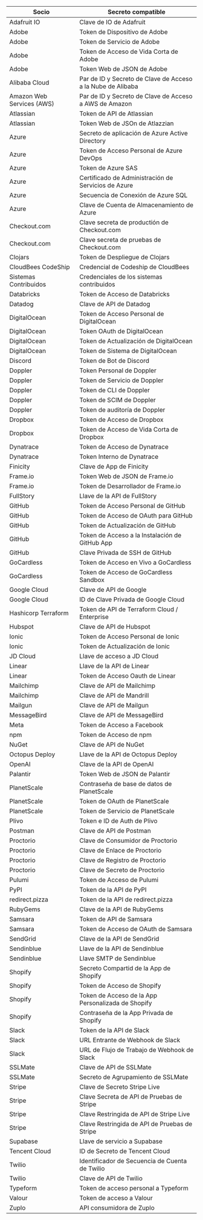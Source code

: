| Socio                     | Secreto compatible                                          |
| ------------------------- | ----------------------------------------------------------- |
| Adafruit IO               | Clave de IO de Adafruit                                     |
| Adobe                     | Token de Dispositivo de Adobe                               |
| Adobe                     | Token de Servicio de Adobe                                  |
| Adobe                     | Token de Acceso de Vida Corta de Adobe                      |
| Adobe                     | Token Web de JSON de Adobe                                  |
| Alibaba Cloud             | Par de ID y Secreto de Clave de Acceso a la Nube de Alibaba |
| Amazon Web Services (AWS) | Par de ID y Secreto de Clave de Acceso a AWS de Amazon      |
| Atlassian                 | Token de API de Atlassian                                   |
| Atlassian                 | Token Web de JSOn de Atlazzian                              |
| Azure                     | Secreto de aplicación de Azure Active Directory             |
| Azure                     | Token de Acceso Personal de Azure DevOps                    |
| Azure                     | Token de Azure SAS                                          |
| Azure                     | Certificado de Administración de Servicios de Azure         |
| Azure                     | Secuencia de Conexión de Azure SQL                          |
| Azure                     | Clave de Cuenta de Almacenamiento de Azure                  |
| Checkout.com              | Clave secreta de productión de Checkout.com                 |
| Checkout.com              | Clave secreta de pruebas de Checkout.com                    |
| Clojars                   | Token de Despliegue de Clojars                              |
| CloudBees CodeShip        | Credencial de Codeship de CloudBees                         |
| Sistemas Contribuidos     | Credenciales de los sistemas contribuidos                   |
| Databricks                | Token de Acceso de Databricks                               |
| Datadog                   | Clave de API de Datadog                                     |
| DigitalOcean              | Token de Acceso Personal de DigitalOcean                    |
| DigitalOcean              | Token OAuth de DigitalOcean                                 |
| DigitalOcean              | Token de Actualización de DigitalOcean                      |
| DigitalOcean              | Token de Sistema de DigitalOcean                            |
| Discord                   | Token de Bot de Discord                                     |
| Doppler                   | Token Personal de Doppler                                   |
| Doppler                   | Token de Servicio de Doppler                                |
| Doppler                   | Token de CLI de Doppler                                     |
| Doppler                   | Token de SCIM de Doppler                                    |
| Doppler                   | Token de auditoría de Doppler                               |
| Dropbox                   | Token de Acceso de Dropbox                                  |
| Dropbox                   | Token de Acceso de Vida Corta de Dropbox                    |
| Dynatrace                 | Token de Acceso de Dynatrace                                |
| Dynatrace                 | Token Interno de Dynatrace                                  |
| Finicity                  | Clave de App de Finicity                                    |
| Frame.io                  | Token Web de JSON de Frame.io                               |
| Frame.io                  | Token de Desarrollador de Frame.io                          |
| FullStory                 | Llave de la API de FullStory                                |
| GitHub                    | Token de Acceso Personal de GitHub                          |
| GitHub                    | Token de Acceso de OAuth para GitHub                        |
| GitHub                    | Token de Actualización de GitHub                            |
| GitHub                    | Token de Acceso a la Instalación de GitHub App              |
| GitHub                    | Clave Privada de SSH de GitHub                              |
| GoCardless                | Token de Acceso en Vivo a GoCardless                        |
| GoCardless                | Token de Acceso de GoCardless Sandbox                       |
| Google Cloud              | Clave de API de Google                                      |
| Google Cloud              | ID de Clave Privada de Google Cloud                         |
| Hashicorp Terraform       | Token de API de Terraform Cloud / Enterprise                |
| Hubspot                   | Clave de API de Hubspot                                     |
| Ionic                     | Token de Acceso Personal de Ionic                           |
| Ionic                     | Token de Actualización de Ionic                             |
| JD Cloud                  | Llave de acceso a JD Cloud                                  |
| Linear                    | Llave de la API de Linear                                   |
| Linear                    | Token de Acceso Oauth de Linear                             |
| Mailchimp                 | Clave de API de Mailchimp                                   |
| Mailchimp                 | Clave de API de Mandrill                                    |
| Mailgun                   | Clave de API de Mailgun                                     |
| MessageBird               | Clave de API de MessageBird                                 |
| Meta                      | Token de Acceso a Facebook                                  |
| npm                       | Token de Acceso de npm                                      |
| NuGet                     | Clave de API de NuGet                                       |
| Octopus Deploy            | Llave de la API de Octopus Deploy                           |
| OpenAI                    | Clave de la API de OpenAI                                   |
| Palantir                  | Token Web de JSON de Palantir                               |
| PlanetScale               | Contraseña de base de datos de PlanetScale                  |
| PlanetScale               | Token de OAuth de PlanetScale                               |
| PlanetScale               | Token de Servicio de PlanetScale                            |
| Plivo                     | Token e ID de Auth de Plivo                                 |
| Postman                   | Clave de API de Postman                                     |
| Proctorio                 | Clave de Consumidor de Proctorio                            |
| Proctorio                 | Clave de Enlace de Proctorio                                |
| Proctorio                 | Clave de Registro de Proctorio                              |
| Proctorio                 | Clave de Secreto de Proctorio                               |
| Pulumi                    | Token de Acceso de Pulumi                                   |
| PyPI                      | Token de la API de PyPI                                     |
| redirect.pizza            | Token de la API de redirect.pizza                           |
| RubyGems                  | Clave de la API de RubyGems                                 |
| Samsara                   | Token de API de Samsara                                     |
| Samsara                   | Token de Acceso de OAuth de Samsara                         |
| SendGrid                  | Clave de la API de SendGrid                                 |
| Sendinblue                | Llave de la API de Sendinblue                               |
| Sendinblue                | Llave SMTP de Sendinblue                                    |
| Shopify                   | Secreto Compartid de la App de Shopify                      |
| Shopify                   | Token de Acceso de Shopify                                  |
| Shopify                   | Token de Acceso de la App Personalizada de Shopify          |
| Shopify                   | Contraseña de la App Privada de Shopify                     |
| Slack                     | Token de la API de Slack                                    |
| Slack                     | URL Entrante de Webhook de Slack                            |
| Slack                     | URL de Flujo de Trabajo de Webhook de Slack                 |
| SSLMate                   | Clave de API de SSLMate                                     |
| SSLMate                   | Secreto de Agrupamiento de SSLMate                          |
| Stripe                    | Clave de Secreto Stripe Live                                |
| Stripe                    | Clave Secreta de API de Pruebas de Stripe                   |
| Stripe                    | Clave Restringida de API de Stripe Live                     |
| Stripe                    | Clave Restringida de API de Pruebas de Stripe               |
| Supabase                  | Llave de servicio a Supabase                                |
| Tencent Cloud             | ID de Secreto de Tencent Cloud                              |
| Twilio                    | Identificador de Secuencia de Cuenta de Twilio              |
| Twilio                    | Clave de API de Twilio                                      |
| Typeform                  | Token de acceso personal a Typeform                         |
| Valour                    | Token de acceso a Valour                                    |
| Zuplo                     | API consumidora de Zuplo                                    |
